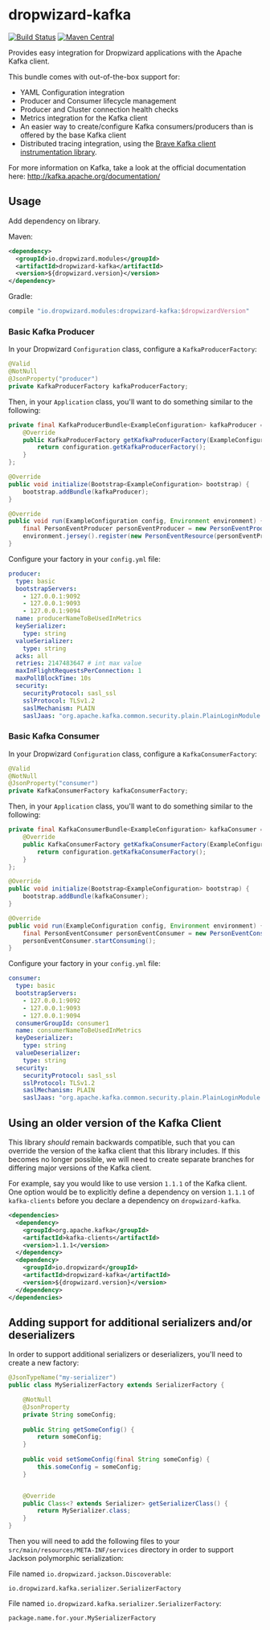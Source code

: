 # dropwizard-kafka
[![Build Status](https://travis-ci.org/dropwizard/dropwizard-kafka.svg?branch=master)](https://travis-ci.org/dropwizard/dropwizard-kafka)
[![Maven Central](https://maven-badges.herokuapp.com/maven-central/io.dropwizard.modules/dropwizard-kafka/badge.svg)](https://maven-badges.herokuapp.com/maven-central/io.dropwizard.modules/dropwizard-kafka/)

Provides easy integration for Dropwizard applications with the Apache Kafka client. 

This bundle comes with out-of-the-box support for:
* YAML Configuration integration  
* Producer and Consumer lifecycle management
* Producer and Cluster connection health checks
* Metrics integration for the Kafka client
* An easier way to create/configure Kafka consumers/producers than is offered by the base Kafka client
* Distributed tracing integration, using the [Brave Kafka client instrumentation library](https://github.com/openzipkin/brave/tree/master/instrumentation/kafka-clients).

For more information on Kafka, take a look at the official documentation here: http://kafka.apache.org/documentation/

## Usage
Add dependency on library.

Maven:
```xml
<dependency>
  <groupId>io.dropwizard.modules</groupId>
  <artifactId>dropwizard-kafka</artifactId>
  <version>${dropwizard.version}</version>
</dependency>
```

Gradle:
```groovy
compile "io.dropwizard.modules:dropwizard-kafka:$dropwizardVersion"
```

### Basic Kafka Producer
In your Dropwizard `Configuration` class, configure a `KafkaProducerFactory`:
```java
@Valid
@NotNull
@JsonProperty("producer")
private KafkaProducerFactory kafkaProducerFactory;
```

Then, in your `Application` class, you'll want to do something similar to the following:
```java
private final KafkaProducerBundle<ExampleConfiguration> kafkaProducer = new KafkaProducerBundle<ExampleConfiguration>() {
    @Override
    public KafkaProducerFactory getKafkaProducerFactory(ExampleConfiguration configuration) {
        return configuration.getKafkaProducerFactory();
    }
};

@Override
public void initialize(Bootstrap<ExampleConfiguration> bootstrap) {
    bootstrap.addBundle(kafkaProducer);
}

@Override
public void run(ExampleConfiguration config, Environment environment) {
    final PersonEventProducer personEventProducer = new PersonEventProducer(kafkaProducer.getProducer());
    environment.jersey().register(new PersonEventResource(personEventProducer));
}
```

Configure your factory in your `config.yml` file:

```yaml
producer:
  type: basic
  bootstrapServers:
    - 127.0.0.1:9092
    - 127.0.0.1:9093
    - 127.0.0.1:9094
  name: producerNameToBeUsedInMetrics
  keySerializer:
    type: string
  valueSerializer:
    type: string
  acks: all
  retries: 2147483647 # int max value
  maxInFlightRequestsPerConnection: 1
  maxPollBlockTime: 10s
  security:
    securityProtocol: sasl_ssl
    sslProtocol: TLSv1.2
    saslMechanism: PLAIN
    saslJaas: "org.apache.kafka.common.security.plain.PlainLoginModule required username=\"<username>\" password=\"<password>\";"
```

### Basic Kafka Consumer
In your Dropwizard `Configuration` class, configure a `KafkaConsumerFactory`:

```java
@Valid
@NotNull
@JsonProperty("consumer")
private KafkaConsumerFactory kafkaConsumerFactory;
```

Then, in your `Application` class, you'll want to do something similar to the following:
```java
private final KafkaConsumerBundle<ExampleConfiguration> kafkaConsumer = new KafkaConsumerBundle<ExampleConfiguration>() {
    @Override
    public KafkaConsumerFactory getKafkaConsumerFactory(ExampleConfiguration configuration) {
        return configuration.getKafkaConsumerFactory();
    }
};

@Override
public void initialize(Bootstrap<ExampleConfiguration> bootstrap) {
    bootstrap.addBundle(kafkaConsumer);
}

@Override
public void run(ExampleConfiguration config, Environment environment) {
    final PersonEventConsumer personEventConsumer = new PersonEventConsumer(kafkaConsumer.getConsumer());
    personEventConsumer.startConsuming();
}
```

Configure your factory in your `config.yml` file:

```yaml
consumer: 
  type: basic
  bootstrapServers:
    - 127.0.0.1:9092
    - 127.0.0.1:9093
    - 127.0.0.1:9094
  consumerGroupId: consumer1
  name: consumerNameToBeUsedInMetrics  
  keyDeserializer:
    type: string
  valueDeserializer:
    type: string
  security:
    securityProtocol: sasl_ssl
    sslProtocol: TLSv1.2
    saslMechanism: PLAIN
    saslJaas: "org.apache.kafka.common.security.plain.PlainLoginModule required username=\"<username>\" password=\"<password>\";"
```

## Using an older version of the Kafka Client
This library *should* remain backwards compatible, such that you can override the version of the kafka client that this library includes. If this becomes no longer possible, we will need to create separate branches for differing major versions of the Kafka client.

For example, say you would like to use version `1.1.1` of the Kafka client. One option would be to explicitly define a dependency on version `1.1.1` of `kafka-clients` before you declare a dependency on `dropwizard-kafka`.

```xml
<dependencies>
  <dependency>
    <groupId>org.apache.kafka</groupId>
    <artifactId>kafka-clients</artifactId>
    <version>1.1.1</version>
  </dependency>
  <dependency>
    <groupId>io.dropwizard</groupId>
    <artifactId>dropwizard-kafka</artifactId>
    <version>${dropwizard.version}</version>
  </dependency>
</dependencies>
``` 

## Adding support for additional serializers and/or deserializers
In order to support additional serializers or deserializers, you'll need to create a new factory:
```java
@JsonTypeName("my-serializer")
public class MySerializerFactory extends SerializerFactory {

    @NotNull
    @JsonProperty
    private String someConfig;
    
    public String getSomeConfig() {
        return someConfig;
    }
  
    public void setSomeConfig(final String someConfig) {
        this.someConfig = someConfig;
    }


    @Override
    public Class<? extends Serializer> getSerializerClass() {
        return MySerializer.class;
    }
}
```

Then you will need to add the following files to your `src/main/resources/META-INF/services` directory in order to support Jackson 
polymorphic serialization:

File named `io.dropwizard.jackson.Discoverable`:

```
io.dropwizard.kafka.serializer.SerializerFactory
``` 

File named `io.dropwizard.kafka.serializer.SerializerFactory`:

```
package.name.for.your.MySerializerFactory
```
